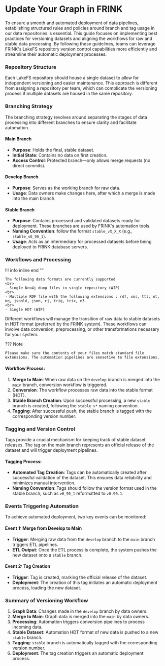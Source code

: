 # Update Your Graph in FRINK


To ensure a smooth and automated deployment of data pipelines, establishing structured rules and policies around branch and tag usage in our data repositories is essential. This guide focuses on implementing best practices for versioning datasets and aligning the workflows for raw and stable data processing. By following these guidelines, teams can leverage FRINK's LakeFS repository version control capabilities more efficiently and streamline their automatic deployment processes.

### **Repository Structure**

Each LakeFS repository should house a single dataset to allow for independent versioning and easier maintenance. This approach is different from assigning a repository per team, which can complicate the versioning process if multiple datasets are housed in the same repository. 

  
### **Branching Strategy**

The branching strategy revolves around separating the stages of data processing into different branches to ensure clarity and facilitate automation.

#### Main Branch
- **Purpose**: Holds the final, stable dataset.
- **Initial State**: Contains no data on first creation.
- **Access Control**: Protected branch—only allows merge requests (no direct commits).
  
#### Develop Branch
- **Purpose**: Serves as the working branch for raw data.
- **Usage**: Data owners make changes here, after which a merge is made into the main branch.
  
#### Stable Branch
- **Purpose**: Contains processed and validated datasets ready for deployment. These branches are used by FRINK's automation tools.
- **Naming Convention**: follow the format `stable_vX_X_X` (e.g., `stable_v0_90_1`).
- **Usage**: Acts as an intermediary for processed datasets before being deployed to FRINK database servers.

### **Workflows and Processing**
!!! info inline end ""	

    The following data formats are currently supported
    <br>
    - Single Neo4j dump files in single repository (WIP)
    <br>
    - Multiple RDF file with the following extensions : rdf, xml, ttl, nt, nq, jsonld, json, rj, trig, trix, n3 
    <br>
    - Single HDT (WIP)


Different workflows will manage the transition of raw data to stable datasets in HDT format (preferred by the FRINK system). These workflows can involve data conversion, preprocessing, or other transformations necessary for your system.

    
??? Note
   
    Please make sure the contents of your files match standard file extensions. The automation pipelines are sensetive to file extensions.


#### Workflow Process:
1. **Merge to Main**: When raw data on the `develop` branch is merged into the `main` branch, conversion workflow is triggered. 
2. **Conversion**: The workflow processes raw data into the stable format (HDT).
3. **Stable Branch Creation**: Upon successful processing, a new `stable` branch is created, following the `stable_v*` naming convention.
4. **Tagging**: After successful push, the stable branch is tagged with the corresponding version number.

### **Tagging and Version Control**

Tags provide a crucial mechanism for keeping track of stable dataset releases. The tag on the main branch represents an official release of the dataset and will trigger deployment pipelines.

#### Tagging Process:
- **Automated Tag Creation**: Tags can be automatically created after successful validation of the dataset. This ensures data reliability and minimizes manual intervention.
- **Naming Convention**: Tags should follow the version format used in the stable branch, such as `v0_90_1` reformatted to `v0.90.1`.

### **Events Triggering Automation**

To achieve automated deployment, two key events can be monitored:

#### Event 1: Merge from Develop to Main
- **Trigger**: Merging raw data from the `develop` branch to the `main` branch triggers ETL pipelines.
- **ETL Output**: Once the ETL process is complete, the system pushes the new dataset onto a `stable` branch.

#### Event 2: Tag Creation
- **Trigger**: Tag is created, marking the official release of the dataset.
- **Deployment**: The creation of this tag initiates an automatic deployment process, loading the new dataset.


### **Summary of Versioning Workflow**
1. **Graph Data**: Changes made in the `develop` branch by data owners.
2. **Merge to Main**: Graph data is merged into the `main` by data owners.
3. **Processing**: Automation triggers conversion pipelines to process incoming data.
4. **Stable Dataset**: Automation HDT format of new data is pushed to a new `stable` branch.
6. **Tagging**: `stable` branch is automatically tagged with the corresponding version number.
7. **Deployment**: The tag creation triggers an automatic deployment process.

